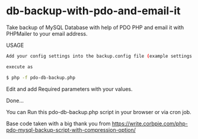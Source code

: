 # db-backup-with-pdo-and-email-it

Take backup of MySQL Database with help of PDO PHP and email it with PHPMailer to your email address.

USAGE

```bash
Add your config settings into the backup.config file (example settings in backup.config.example)

execute as

$ php -f pdo-db-backup.php

```

Edit and add Required parameters with your values.

Done...

You can Run this pdo-db-backup.php script in your browser or via cron job.

Base code taken with a big thank you from <https://write.corbpie.com/php-pdo-mysql-backup-script-with-compression-option/>
